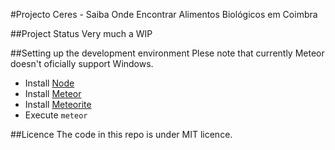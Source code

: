 #Projecto Ceres - Saiba Onde Encontrar Alimentos Biológicos em Coimbra

##Project Status
Very much a WIP

##Setting up the development environment
Plese note that currently Meteor doesn't oficially support Windows.

- Install [Node](http://nodejs.org/)
- Install [Meteor](http://meteor.com/)
- Install [Meteorite](https://atmosphere.meteor.com/wtf/app)
- Execute `meteor`

##Licence
The code in this repo is under MIT licence.
